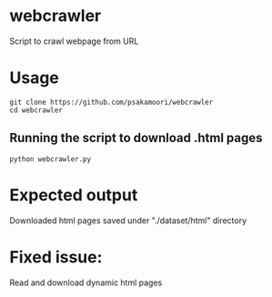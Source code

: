 # webcrawler
Script to crawl webpage from URL

# Usage
```
git clone https://github.com/psakamoori/webcrawler
cd webcrawler
```

## Running the script to download .html pages
```
python webcrawler.py
```

# Expected output
Downloaded html pages saved under "./dataset/html" directory

# Fixed issue:
Read and download dynamic html pages
